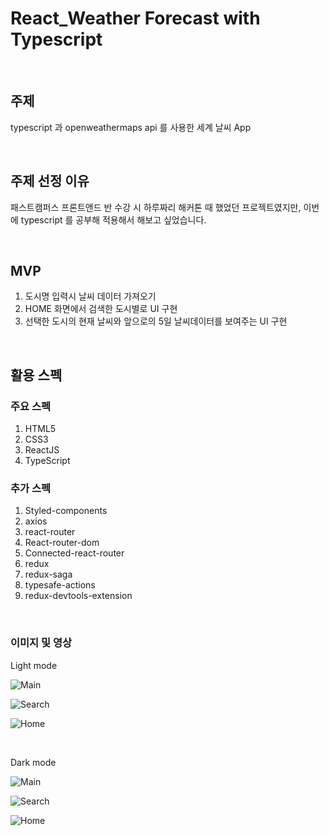 # React_Weather Forecast with Typescript
<br>


## 주제

typescript 과 openweathermaps api 를 사용한 세계 날씨 App



<br>

## 주제 선정 이유

패스트캠퍼스 프론트앤드 반 수강 시 하루짜리 해커톤 때 했었던 프로젝트였지만, 이번에 typescript 를 공부해 적용해서 해보고 싶었습니다.



<br>

## MVP

1. 도시명 입력시 날씨 데이터 가져오기
2. HOME 화면에서 검색한 도시별로 UI 구현
3. 선택한 도시의 현재 날씨와 앞으로의 5일 날씨데이터를 보여주는 UI 구현

<br>

## 활용 스펙

### 주요 스펙

1. HTML5
2. CSS3
3. ReactJS
4. TypeScript



### 추가 스펙

1. Styled-components
2. axios
3. react-router
4. React-router-dom
5. Connected-react-router
6. redux
7. redux-saga
8. typesafe-actions
9. redux-devtools-extension



<br>

### 이미지 및 영상

Light mode

![Main](https://user-images.githubusercontent.com/37237125/82225132-bf617700-995f-11ea-81b0-de3737b723f8.png)

![Search](https://user-images.githubusercontent.com/37237125/82225371-15361f00-9960-11ea-9d72-bab699faa976.png)

![Home](https://user-images.githubusercontent.com/37237125/82225897-bd4be800-9960-11ea-86c0-ca4e7ee3c58f.png)



<br />

Dark mode

![Main](https://user-images.githubusercontent.com/37237125/82338728-32362500-9a28-11ea-9e63-24042e891f0b.png)

![Search](https://user-images.githubusercontent.com/37237125/82338841-4e39c680-9a28-11ea-90ac-2fad2af5506c.png)

![Home](https://user-images.githubusercontent.com/37237125/82338883-585bc500-9a28-11ea-814c-86dcfa3f3fdb.png)

